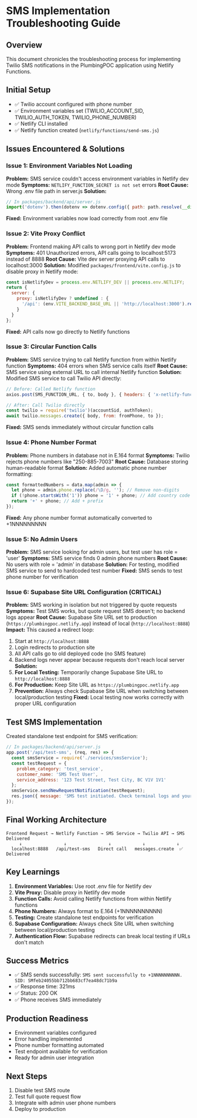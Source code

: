 # SMS Implementation Troubleshooting Guide

## Overview
This document chronicles the troubleshooting process for implementing Twilio SMS notifications in the PlumbingPOC application using Netlify Functions.

## Initial Setup
- ✅ Twilio account configured with phone number
- ✅ Environment variables set (TWILIO_ACCOUNT_SID, TWILIO_AUTH_TOKEN, TWILIO_PHONE_NUMBER)
- ✅ Netlify CLI installed
- ✅ Netlify function created (`netlify/functions/send-sms.js`)

## Issues Encountered & Solutions

### Issue 1: Environment Variables Not Loading
**Problem:** SMS service couldn't access environment variables in Netlify dev mode
**Symptoms:** `NETLIFY_FUNCTION_SECRET is not set` errors
**Root Cause:** Wrong .env file path in server.js
**Solution:**
```javascript
// In packages/backend/api/server.js
import('dotenv').then(dotenv => dotenv.config({ path: path.resolve(__dirname, '../../../.env') }));
```
**Fixed:** Environment variables now load correctly from root .env file

### Issue 2: Vite Proxy Conflict
**Problem:** Frontend making API calls to wrong port in Netlify dev mode
**Symptoms:** 401 Unauthorized errors, API calls going to localhost:5173 instead of 8888
**Root Cause:** Vite dev server proxying API calls to localhost:3000
**Solution:** Modified `packages/frontend/vite.config.js` to disable proxy in Netlify mode:
```javascript
const isNetlifyDev = process.env.NETLIFY_DEV || process.env.NETLIFY;
return {
  server: {
    proxy: isNetlifyDev ? undefined : {
      '/api': (env.VITE_BACKEND_BASE_URL || 'http://localhost:3000').replace(/\/$/, '')
    }
  }
};
```
**Fixed:** API calls now go directly to Netlify functions

### Issue 3: Circular Function Calls
**Problem:** SMS service trying to call Netlify function from within Netlify function
**Symptoms:** 404 errors when SMS service calls itself
**Root Cause:** SMS service using external URL to call internal Netlify function
**Solution:** Modified SMS service to call Twilio API directly:
```javascript
// Before: Called Netlify function
axios.post(SMS_FUNCTION_URL, { to, body }, { headers: { 'x-netlify-function-secret': FUNCTION_SECRET } })

// After: Call Twilio directly
const twilio = require('twilio')(accountSid, authToken);
await twilio.messages.create({ body, from: fromPhone, to });
```
**Fixed:** SMS sends immediately without circular function calls

### Issue 4: Phone Number Format
**Problem:** Phone numbers in database not in E.164 format
**Symptoms:** Twilio rejects phone numbers like "250-885-7003"
**Root Cause:** Database storing human-readable format
**Solution:** Added automatic phone number formatting:
```javascript
const formattedNumbers = data.map(admin => {
  let phone = admin.phone.replace(/\D/g, ''); // Remove non-digits
  if (!phone.startsWith('1')) phone = '1' + phone; // Add country code
  return '+' + phone; // Add + prefix
});
```
**Fixed:** Any phone number format automatically converted to +1NNNNNNNNN

### Issue 5: No Admin Users
**Problem:** SMS service looking for admin users, but test user has role = 'user'
**Symptoms:** SMS service finds 0 admin phone numbers
**Root Cause:** No users with role = 'admin' in database
**Solution:** For testing, modified SMS service to send to hardcoded test number
**Fixed:** SMS sends to test phone number for verification

### Issue 6: Supabase Site URL Configuration (CRITICAL)
**Problem:** SMS working in isolation but not triggered by quote requests
**Symptoms:** Test SMS works, but quote request SMS doesn't; no backend logs appear
**Root Cause:** Supabase Site URL set to production (`https://plumbingpoc.netlify.app`) instead of local (`http://localhost:8888`)
**Impact:** This caused a redirect loop:
1. Start at `http://localhost:8888`
2. Login redirects to production site
3. All API calls go to old deployed code (no SMS feature)
4. Backend logs never appear because requests don't reach local server
**Solution:**
1. **For Local Testing:** Temporarily change Supabase Site URL to `http://localhost:8888`
2. **For Production:** Keep Site URL as `https://plumbingpoc.netlify.app`
3. **Prevention:** Always check Supabase Site URL when switching between local/production testing
**Fixed:** Local testing now works correctly with proper URL configuration

## Test SMS Implementation
Created standalone test endpoint for SMS verification:
```javascript
// In packages/backend/api/server.js
app.post('/api/test-sms', (req, res) => {
  const smsService = require('./services/smsService');
  const testRequest = {
    problem_category: 'test_service',
    customer_name: 'SMS Test User',
    service_address: '123 Test Street, Test City, BC V1V 1V1'
  };
  smsService.sendNewRequestNotification(testRequest);
  res.json({ message: 'SMS test initiated. Check terminal logs and your phone.' });
});
```

## Final Working Architecture
```
Frontend Request → Netlify Function → SMS Service → Twilio API → SMS Delivered
     ↓                ↓                ↓            ↓            ↓
  localhost:8888   /api/test-sms   Direct call   messages.create  ✅ Delivered
```

## Key Learnings
1. **Environment Variables:** Use root .env file for Netlify dev
2. **Vite Proxy:** Disable proxy in Netlify dev mode
3. **Function Calls:** Avoid calling Netlify functions from within Netlify functions
4. **Phone Numbers:** Always format to E.164 (+1NNNNNNNNNN)
5. **Testing:** Create standalone test endpoints for verification
6. **Supabase Configuration:** Always check Site URL when switching between local/production testing
7. **Authentication Flow:** Supabase redirects can break local testing if URLs don't match

## Success Metrics
- ✅ SMS sends successfully: `SMS sent successfully to +1NNNNNNNNNN. SID: SMfeb24055bb712bb683cf7ea48dc71b9a`
- ✅ Response time: 321ms
- ✅ Status: 200 OK
- ✅ Phone receives SMS immediately

## Production Readiness
- Environment variables configured
- Error handling implemented
- Phone number formatting automated
- Test endpoint available for verification
- Ready for admin user integration

## Next Steps
1. Disable test SMS route
2. Test full quote request flow
3. Integrate with admin user phone numbers
4. Deploy to production